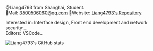 @Liang4793 from Shanghai, Student.  
📩Mail: <3500506060@qq.com> 🔗Website: [Liang4793's Repository](https://liang4793.github.io/)

Interested in: Interface design, Front end development and network security....  
Editors: VSCode...  

![Liang4793's GitHub stats](https://github-readme-stats.vercel.app/api?username=Liang4793&show_icons=false&hide_title=true&include_all_commits=true&hide_border=true&theme=nord)

<!---
Yang2008-py/Yang2008-py is a ✨ special ✨ repository because its `README.md` (this file) appears on your GitHub profile.
You can click the Preview link to take a look at your changes.
--->
